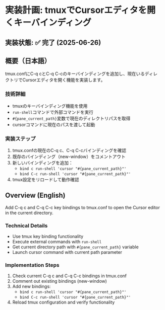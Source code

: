 # 実装計画: tmuxでCursorエディタを開くキーバインディング

## 実装状態: ✅ 完了 (2025-06-26)

## 概要（日本語）
tmux.confにC-q cとC-q C-cのキーバインディングを追加し、現在いるディレクトリでCursorエディタを開く機能を実装します。

### 技術詳細
- tmuxのキーバインディング機能を使用
- `run-shell`コマンドで外部コマンドを実行
- `#{pane_current_path}`変数で現在のディレクトリパスを取得
- cursorコマンドに現在のパスを渡して起動

### 実装ステップ
1. tmux.confの現在のC-q c、C-q C-cバインディングを確認
2. 既存のバインディング（new-window）をコメントアウト
3. 新しいバインディングを追加：
   - `bind c run-shell 'cursor "#{pane_current_path}"'`
   - `bind C-c run-shell 'cursor "#{pane_current_path}"'`
4. tmux設定をリロードして動作確認

## Overview (English)
Add C-q c and C-q C-c key bindings to tmux.conf to open the Cursor editor in the current directory.

### Technical Details
- Use tmux key binding functionality
- Execute external commands with `run-shell`
- Get current directory path with `#{pane_current_path}` variable
- Launch cursor command with current path parameter

### Implementation Steps
1. Check current C-q c and C-q C-c bindings in tmux.conf
2. Comment out existing bindings (new-window)
3. Add new bindings:
   - `bind c run-shell 'cursor "#{pane_current_path}"'`
   - `bind C-c run-shell 'cursor "#{pane_current_path}"'`
4. Reload tmux configuration and verify functionality